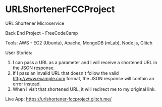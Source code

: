 # URLShortenerFCCProject
URL Shortener Microservice

Back End Project - FreeCodeCamp

Tools:  AWS - EC2 (Ubuntu), Apache, MongoDB (mLab), Node.js, Glitch

User Stories:
   1.  I can pass a URL as a parameter and I will receive a shortened URL in the JSON response.
   2.  If I pass an invalid URL that doesn't follow the valid http://www.example.com format, the JSON response will contain an   
       error instead.
   3.  When I visit that shortened URL, it will redirect me to my original link.
   
Live App: https://urlshortener-fccproject.glitch.me/
   
   
